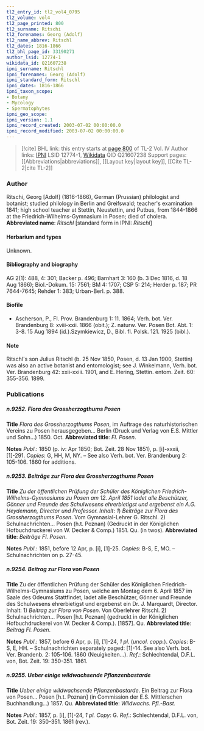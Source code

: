 ```yaml
---
tl2_entry_id: tl2_vol4_0795
tl2_volume: vol4
tl2_page_printed: 800
tl2_surname: Ritschi
tl2_forenames: Georg (Adolf)
tl2_name_abbrev: Ritschl
tl2_dates: 1816-1866
tl2_bhl_page_id: 33190271
author_lsid: 12774-1
wikidata_id: Q21607238
ipni_surname: Ritschl
ipni_forenames: Georg (Adolf)
ipni_standard_form: Ritschl
ipni_dates: 1816-1866
ipni_taxon_scope: 
- Botany
- Mycology
- Spermatophytes
ipni_geo_scope: 
ipni_version: 1.1
ipni_record_created: 2003-07-02 00:00:00.0
ipni_record_modified: 2003-07-02 00:00:00.0
---
```


> [!cite] BHL link: this entry starts at [page 800](https://www.biodiversitylibrary.org/page/33190271) of TL-2 Vol. IV
> Author links: [IPNI](https://www.ipni.org/a/12774-1) LSID 12774-1, [Wikidata](https://www.wikidata.org/wiki/Q21607238) QID Q21607238
> Support pages: [[Abbreviations|abbreviations]], [[Layout key|layout key]], [[Cite TL-2|cite TL-2]]

### Author

Ritschi, Georg \[Adolf\] (1816-1866), German (Prussian) philologist and botanist; studied philology in Berlin and Greifswald; teacher's examination 1841; high school teacher at Stettin, Neustettin, and Putbus, from 1844-1866 at the Friedrich-Wilhelms-Gymnasium in Posen; died of cholera. 
**Abbreviated name**: *Ritschl* \[standard form in IPNI: *Ritschl*\]

#### Herbarium and types

Unknown.

#### Bibliography and biography

AG 2(1): 488, 4: 301; Backer p. 496; Barnhart 3: 160 (b. 3 Dec 1816, d. 18 Aug 1866); Biol.-Dokum. 15: 7561; BM 4: 1707; CSP 5: 214; Herder p. 187; PR 7644-7645; Rehder 1: 383; Urban-Berl. p. 388.

#### Biofile

- Ascherson, P., Fl. Prov. Brandenburg 1: 11. 1864; Verh. bot. Ver. Brandenburg 8: xviii-xxii. 1866 (obit.); Z. naturw. Ver. Posen Bot. Abt. 1: 3-8. 15 Aug 1894 (id.).Szymkiewicz, D., Bibl. fl. Polsk. 121. 1925 (bibl.).

#### Note

Ritschl's son Julius Ritschl (b. 25 Nov 1850, Posen, d. 13 Jan 1900, Stettin) was also an active botanist and entomologist; see J. Winkelmann, Verh. bot. Ver. Brandenburg 42: xxii-xxiii. 1901, and E. Hering, Stettin. entom. Zeit. 60: 355-356. 1899.

### Publications

##### n.9252. Flora des Grossherzogthums Posen

**Title**
*Flora des Grossherzogthums Posen*, im Auftrage des naturhistorischen Vereins zu Posen herausgegeben... Berlin (Druck und Verlag von E.S. Mittler und Sohn...) 1850. Oct.
**Abbreviated title**: *Fl. Posen*.

**Notes**
*Publ*.: 1850 (p. iv: Apr 1850; Bot. Zeit. 28 Nov 1851), p. \[i\]-xxxii, \[1\]-291. *Copies*: G, HH, M, NY. – See also Verh. bot. Ver. Brandenburg 2: 105-106. 1860 for additions.

##### n.9253. Beiträge zur Flora des Grossherzogthums Posen

**Title**
*Zu der öffentlichen Prüfung der Schüler des Königlichen Friedrich- Wilhelms-Gymnasiums zu Posen am 12. April 1851 ladet alle Beschützer, Gönner und Freunde des Schulwesens ehrerbietigst und ergebenst ein A.G. Heydemann, Director und Professor. Inhalt*: *1*) *Beiträge zur Flora des Grossherzogthums Posen*. Vom Gymnasial-Lehrer G. Ritschl. 2) Schulnachrichten... Posen (h.t. Poznan) (Gedruckt in der Königlichen Hofbuchdruckerei von W. Decker & Comp.) 1851. Qu. (in twos).
**Abbreviated title**: *Beiträge Fl. Posen*.

**Notes**
*Publ*.: 1851, before 12 Apr, p. \[i\], \[1\]-25. *Copies*: B-S, E, MO. – Schulnachrichten on p. 27-45.

##### n.9254. Beitrag zur Flora von Posen

**Title**
Zu der öffentlichen Prüfung der Schüler des Königlichen Friedrich-Wilhelms-Gymnasiums zu Posen, welche am Montag dem 6. April 1857 im Saale des Odeums Stattfindet, ladet alle Beschützer, Gönner und Freunde des Schulwesens ehrerbietigst und ergebenst ein Dr. J. Marquardt, Director. Inhalt: 1) *Beitrag zur Flora von Posen*. Von Oberlehrer Ritschl. 2) Schulnachrichten... Posen \[h.t. Poznan\] (gedruckt in der Königlichen Hofbuchdruckerei von W. Decker & Comp.). \[1857\]. Qu.
**Abbreviated title**: *Beitrag Fl. Posen*.

**Notes**
*Publ*.: 1857, before 6 Apr, p. \[i\], \[1\]-24, *1 pl*. (*uncol. copp.*). *Copies*: B-S, E, HH. – Schulnachrichten separately paged: \[1\]-14. See also Verh. bot. Ver. Brandenb. 2: 105-106. 1860 (Neuigkeiten...).
*Ref*.: Schlechtendal, D.F.L. von, Bot. Zeit. 19: 350-351. 1861.

##### n.9255. Ueber einige wildwachsende Pflanzenbastarde

**Title**
*Ueber einige wildwachsende Pflanzenbastarde*. Ein Beitrag zur Flora von Posen... Posen \[h.t. Poznan\] (in Commission der E.S. Mittlerschen Buchhandlung...) 1857. Qu.
**Abbreviated title**: *Wildwachs. Pfl.-Bast.*

**Notes**
*Publ*.: 1857, p. \[i\], \[1\]-24, *1 pl. Copy*: G.
*Ref*.: Schlechtendal, D.F.L. von, Bot. Zeit. 19: 350-351. 1861 (rev.).

